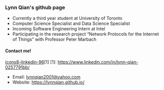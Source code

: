 ### Lynn Qian's github page

<!--
**lynnqian/lynnqian** is a ✨ _special_ ✨ repository because its `README.md` (this file) appears on your GitHub profile.

Here are some ideas to get you started:

- 🔭 I’m currently working on ...
- 🌱 I’m currently learning ...
- 👯 I’m looking to collaborate on ...
- 🤔 I’m looking for help with ...
- 💬 Ask me about ...
- 📫 How to reach me: ...
- 😄 Pronouns: ...
- ⚡ Fun fact: ...
-->

- Currently a third year student at University of Toronto
- Computer Science Specialist and Data Science Specialist
- Incoming Software Engineering Intern at Intel
- Participating in the research project “Network Protocols for the Internet of Things” with Professor Peter Marbach

#### Contact me!

[icons8-linkedin-96](https://user-images.githubusercontent.com/33213104/157266920-563865c9-1101-42a0-b3ba-612ff215896d.png)[1]
[1]: https://www.linkedin.com/in/lynn-qian-0257791bb/

- Email: lynnqian2001@yahoo.com
- Website: https://lynnqian.github.io/
